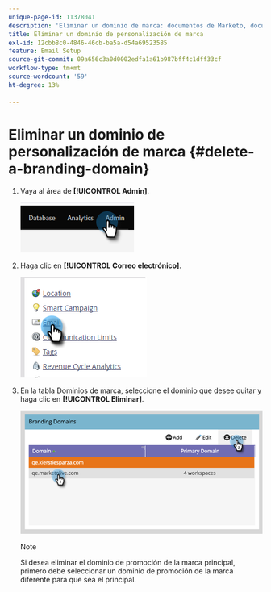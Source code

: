 ```yaml
---
unique-page-id: 11378041
description: 'Eliminar un dominio de marca: documentos de Marketo, documentación del producto'
title: Eliminar un dominio de personalización de marca
exl-id: 12cbb8c0-4846-46cb-ba5a-d54a69523585
feature: Email Setup
source-git-commit: 09a656c3a0d0002edfa1a61b987bff4c1dff33cf
workflow-type: tm+mt
source-wordcount: '59'
ht-degree: 13%

---
```


# Eliminar un dominio de personalización de marca {#delete-a-branding-domain}

1. Vaya al área de **[!UICONTROL Admin]**.

   ![](assets/delete-a-branding-domain-1.png)

1. Haga clic en **[!UICONTROL Correo electrónico]**.

   ![](assets/delete-a-branding-domain-2.png)

1. En la tabla Dominios de marca, seleccione el dominio que desee quitar y haga clic en **[!UICONTROL Eliminar]**.

   ![](assets/delete-a-branding-domain-3.png)

   >[!NOTE]
   >
   >Si desea eliminar el dominio de promoción de la marca principal, primero debe seleccionar un dominio de promoción de la marca diferente para que sea el principal.
